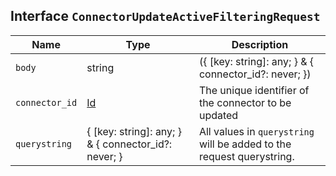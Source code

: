 ## Interface `ConnectorUpdateActiveFilteringRequest`

| Name | Type | Description |
| - | - | - |
| `body` | string | ({ [key: string]: any; } & { connector_id?: never; }) | All values in `body` will be added to the request body. |
| `connector_id` | [Id](./Id.md) | The unique identifier of the connector to be updated |
| `querystring` | { [key: string]: any; } & { connector_id?: never; } | All values in `querystring` will be added to the request querystring. |
